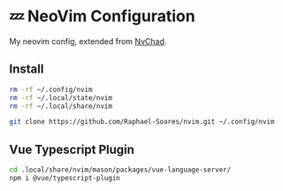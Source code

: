 # 💤 NeoVim Configuration

My neovim config, extended from [NvChad](https://nvchad.com/).

## Install

```bash
rm -rf ~/.config/nvim
rm -rf ~/.local/state/nvim
rm -rf ~/.local/share/nvim

git clone https://github.com/Raphael-Soares/nvim.git ~/.config/nvim
```

## Vue Typescript Plugin


```bash
cd .local/share/nvim/mason/packages/vue-language-server/
npm i @vue/typescript-plugin

```
